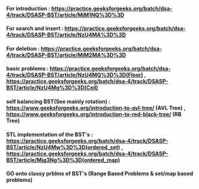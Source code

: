 #### For introduction :  https://practice.geeksforgeeks.org/batch/dsa-4/track/DSASP-BST/article/MjM1NQ%3D%3D
#### For search and insert  : https://practice.geeksforgeeks.org/batch/dsa-4/track/DSASP-BST/article/NzU4MA%3D%3D
#### For deletion :  https://practice.geeksforgeeks.org/batch/dsa-4/track/DSASP-BST/article/MjM2MA%3D%3D
#### basic problems : https://practice.geeksforgeeks.org/batch/dsa-4/track/DSASP-BST/article/NzU4MQ%3D%3D(Floor) , https://practice.geeksforgeeks.org/batch/dsa-4/track/DSASP-BST/article/NzU4Mg%3D%3D(Ceil)
#### self balancing BST(See mainly rotation) :  https://www.geeksforgeeks.org/introduction-to-avl-tree/ (AVL Tree) , https://www.geeksforgeeks.org/introduction-to-red-black-tree/ (RB Tree)
#### STL implementation of the BST's : https://practice.geeksforgeeks.org/batch/dsa-4/track/DSASP-BST/article/NzU4Mw%3D%3D(ordered_set) , https://practice.geeksforgeeks.org/batch/dsa-4/track/DSASP-BST/article/Mjg3Ng%3D%3D(ordered_map)
#### GO onto classy prblms of BST's (Range Based Problems & set/map based problems) 
